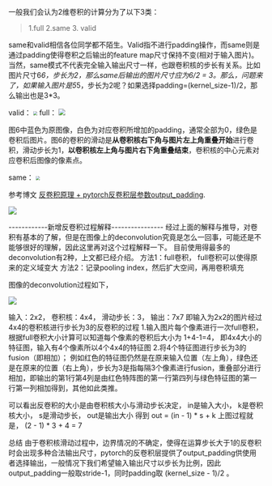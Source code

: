 一般我们会认为2维卷积的计算分为了以下3类：

> 1.full  2.same  3. valid

same和valid相信各位同学都不陌生。Valid指不进行padding操作，而same则是通过padding使得卷积之后输出的feature map尺寸保持不变(相对于输入图片)。当然，same模式不代表完全输入输出尺寸一样，也跟卷积核的步长有关系。比如图片尺寸6*6，步长为2，那么same后输出的图片尺寸应为6/2 = 3。那么，问题来了，如果输入图片是5*5，步长为2呢？如果选择padding=(kernel_size-1)/2，那么输出也是3*3。

valid：
<img src="D:\00_code\blyucs.github.io\images\conv\valid.gif" style="zoom:50%;" />
full：
<img src="D:\00_code\blyucs.github.io\images\conv\full.gif" style="zoom: 80%;" />

 图6中蓝色为原图像，白色为对应卷积所增加的padding，通常全部为0，绿色是卷积后图片。图6的卷积的滑动是**从卷积核右下角与图片左上角重叠开始**进行卷积，滑动步长为1，**以卷积核左上角与图片右下角重叠结束**，卷积核的中心元素对应卷积后图像的像素点。 

same：
<img src="D:\00_code\blyucs.github.io\images\conv\same.jpg" style="zoom:50%;" />



参考博文 [反卷积原理 + pytorch反卷积层参数output_padding]( https://blog.csdn.net/qq_41368247/article/details/86626446). 

![](D:\00_code\blyucs.github.io\images\conv\deconv.gif)



------------新增反卷积过程解释----------------
经过上面的解释与推导，对卷积有基本的了解，但是在图像上的deconvolution究竟是怎么一回事，可能还是不能够很好的理解，因此这里再对这个过程解释一下。
目前使用得最多的deconvolution有2种，上文都已经介绍。 
方法1：full卷积， full卷积可以使得原来的定义域变大
方法2：记录pooling index，然后扩大空间，再用卷积填充

图像的deconvolution过程如下，



![](D:\00_code\blyucs.github.io\images\conv\deconvolution.png)

输入：2x2， 卷积核：4x4， 滑动步长：3， 输出：7x7
即输入为2x2的图片经过4x4的卷积核进行步长为3的反卷积的过程
1.输入图片每个像素进行一次full卷积，根据full卷积大小计算可以知道每个像素的卷积后大小为 1+4-1=4， 即4x4大小的特征图，输入有4个像素所以4个4x4的特征图
2.将4个特征图进行步长为3的fusion（即相加）； 例如红色的特征图仍然是在原来输入位置（左上角），绿色还是在原来的位置（右上角），步长为3是指每隔3个像素进行fusion，重叠部分进行相加，即输出的第1行第4列是由红色特阵图的第一行第四列与绿色特征图的第一行第一列相加得到，其他如此类推。

可以看出反卷积的大小是由卷积核大小与滑动步长决定， in是输入大小， k是卷积核大小， s是滑动步长， out是输出大小
得到 out = (in - 1) * s + k
上图过程就是， (2 - 1) * 3 + 4 = 7



总结
由于卷积核滑动过程中，边界情况的不确定，使得在运算步长大于1的反卷积时会出现多种合法输出尺寸，pytorch的反卷积层提供了output_padding供使用者选择输出，一般情况下我们希望输入输出尺寸以步长为比例，因此output_padding一般取stride-1，同时padding取 (kernel_size - 1)/2 。
